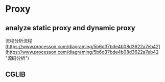 # Proxy

## analyze static proxy and dynamic proxy

流程分析流程
[https://www.processon.com/diagraming/5b6d37bde4b08d3622a7eb42](https://www.processon.com/diagraming/5b6d37bde4b08d3622a7eb42 "源码分析")

## CGLIB








